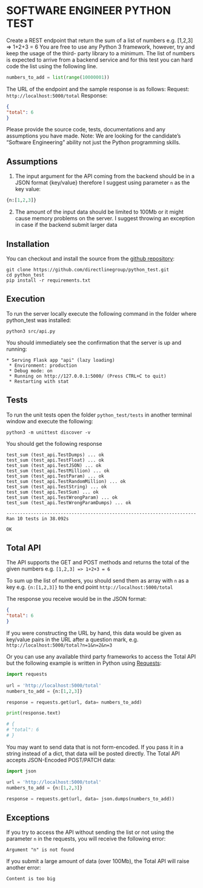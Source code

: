 ﻿SOFTWARE ENGINEER PYTHON TEST
=============================

Create a REST endpoint that return the sum of a list of numbers e.g. [1,2,3] => 1+2+3 = 6 You are free to use any Python 3 framework,
however, try and keep the usage of the third- party library to a minimum.
The list of numbers is expected to arrive from a backend service and for this test you can hard code the list using the following line.
```python
numbers_to_add = list(range(10000001))
```
The URL of the endpoint and the sample response is as follows:
Request: `http://localhost:5000/total`
Response:
```json
{
"total": 6
}
```
Please provide the source code, tests, documentations and any assumptions you have made.
Note: We are looking for the candidate’s “Software Engineering” ability not just the Python programming skills.

Assumptions
-----------
1) The input argument for the API coming from the backend should be in a JSON format {key/value} therefore I suggest using parameter `n` as the key value:
```python
{n:[1,2,3]}
```
2) The amount of the input data should be limited to 100Mb or it might cause memory problems on the server. I suggest throwing an exception in case if the backend submit larger data   


Installation
------------

You can checkout and install the source from the [github repository](https://github.com/directlinegroup/python_test):

    git clone https://github.com/directlinegroup/python_test.git
    cd python_test
    pip install -r requirements.txt


Execution
---------

To run the server locally execute the following command in the folder where python_test was installed:

```
python3 src/api.py 
```

You should immediately see the confirmation that the server is up and running:

```
* Serving Flask app "api" (lazy loading)
 * Environment: production
 * Debug mode: on
 * Running on http://127.0.0.1:5000/ (Press CTRL+C to quit)
 * Restarting with stat
```

Tests
---------

To run the unit tests open the folder `python_test/tests` in another terminal window and execute the following:

```
python3 -m unittest discover -v
```

You should get the following response

```
test_sum (test_api.TestDumps) ... ok
test_sum (test_api.TestFloat) ... ok
test_sum (test_api.TestJSON) ... ok
test_sum (test_api.TestMillion) ... ok
test_sum (test_api.TestParam) ... ok
test_sum (test_api.TestRandomMillion) ... ok
test_sum (test_api.TestString) ... ok
test_sum (test_api.TestSum) ... ok
test_sum (test_api.TestWrongParam) ... ok
test_sum (test_api.TestWrongParamDumps) ... ok

----------------------------------------------------------------------
Ran 10 tests in 38.092s

OK
```

Total API
---------
The API supports the GET and POST methods and returns the total of the given numbers e.g. `[1,2,3] => 1+2+3 = 6`

To sum up the list of numbers, you should send them as array with `n` as a key e.g. `{n:[1,2,3]}` to the end point `http://localhost:5000/total`

The response you receive would be in the JSON format:
```json
{
"total": 6
}
```

If you were constructing the URL by hand, this data would be given as key/value pairs in the URL after a question mark, e.g. `http://localhost:5000/total?n=1&n=2&n=3`

Or you can use any available third party frameworks to access the Total API but the following example is written in Python using [Requests]( https://requests.readthedocs.io/en/master/):

```python
import requests   
 
url = 'http://localhost:5000/total'
numbers_to_add = {n:[1,2,3]}

response = requests.get(url, data= numbers_to_add)

print(response.text)

# {
# "total": 6
# }

```

You may want to send data that is not form-encoded. If you pass it in a string instead of a dict, that data will be posted directly. The Total API accepts JSON-Encoded POST/PATCH data:

```python
import json

url = 'http://localhost:5000/total'
numbers_to_add = {n:[1,2,3]}

response = requests.get(url, data= json.dumps(numbers_to_add))
```

Exceptions
----------
If you try to access the API without sending the list or not using the parameter `n` in the requests, you will receive the following error:

```
Argument "n" is not found
```

If you submit a large amount of data (over 100Mb), the Total API will raise another error:

```
Content is too big
```


